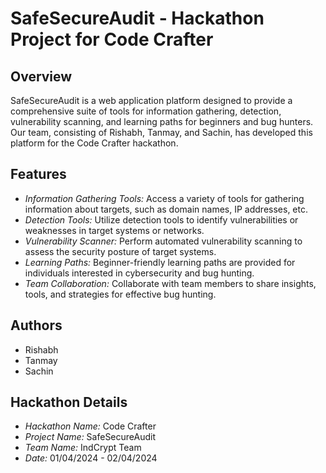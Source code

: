 ﻿# SafeSecureAudit - Hackathon Project for Code Crafter

## Overview

SafeSecureAudit is a web application platform designed to provide a comprehensive suite of tools for information gathering, detection, vulnerability scanning, and learning paths for beginners and bug hunters. Our team, consisting of Rishabh, Tanmay, and Sachin, has developed this platform for the Code Crafter hackathon.

## Features

- _Information Gathering Tools:_ Access a variety of tools for gathering information about targets, such as domain names, IP addresses, etc.
- _Detection Tools:_ Utilize detection tools to identify vulnerabilities or weaknesses in target systems or networks.
- _Vulnerability Scanner:_ Perform automated vulnerability scanning to assess the security posture of target systems.
- _Learning Paths:_ Beginner-friendly learning paths are provided for individuals interested in cybersecurity and bug hunting.
- _Team Collaboration:_ Collaborate with team members to share insights, tools, and strategies for effective bug hunting.

## Authors

- Rishabh
- Tanmay
- Sachin

## Hackathon Details

- _Hackathon Name:_ Code Crafter
- _Project Name:_ SafeSecureAudit
- _Team Name:_ IndCrypt Team
- _Date:_ 01/04/2024 - 02/04/2024

